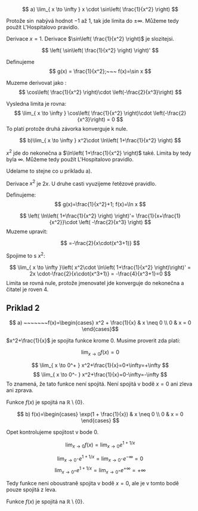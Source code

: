 
$$
a) \lim_{ x \to \infty } x \cdot \sin\left( \frac{1}{x^2} \right)
$$

Protože $\sin$ nabývá hodnot $-1$ až $1$, tak jde limita do $\pm \infty$. Můžeme tedy použít L'Hospitalovo pravidlo.

Derivace $x =1$. Derivace $\sin\left( \frac{1}{x^2} \right)$ je slozitejsi.

$$
\left( \sin\left( \frac{1}{x^2} \right)  \right)'    
$$

Definujeme 
$$
g(x) = \frac{1}{x^2};~~~ f(x)=\sin x
$$

Muzeme derivovat jako :
$$
\cos\left( \frac{1}{x^2} \right)\cdot \left(-\frac{2}{x^3}\right) 
$$

Vysledna limita je rovna:
$$
\lim_{ x \to \infty } \cos\left( \frac{1}{x^2} \right)\cdot \left(-\frac{2}{x^3}\right) = 0
$$
To platí protože druhá závorka konverguje k nule.

$$
b)\lim_{ x \to \infty } x^2\cdot \ln\left( 1+\frac{1}{x^2} \right)
$$

$x^2$ jde do nekonečna a $\ln\left( 1+\frac{1}{x^2} \right)$ také. Limita by tedy byla $\infty$. Můžeme tedy použít L'Hospitalovo pravidlo.


Udelame to stejne co u prikladu a). 
	
Derivace $x^2$ je $2x$. U druhe casti vyuzijeme řetězové pravidlo.

Definujeme:
$$
g(x)=\frac{1}{x^2}+1; f(x)=\ln x
$$

$$
\left( \ln\left( 1+\frac{1}{x^2} \right) \right)'= \frac{1}{x+\frac{1}{x^2}}\cdot \left( -\frac{2}{x^3}  \right) 
$$
Muzeme upravit:

$$
=-\frac{2}{x\cdot(x^3+1)}
$$

Spojime to s $x^2$:

$$
\lim_{ x \to \infty }\left( x^2\cdot \ln\left( 1+\frac{1}{x^2} \right)\right)' = 2x \cdot-\frac{2}{x\cdot(x^3+1)} = -\frac{4}{x^3+1}=0
$$
Limita se rovná nule, protože jmenovatel jde konverguje do nekonečna a čitatel je roven $4$.

## Priklad 2

$$
a) ~~~~~~~f(x)=\begin{cases} x^2 + \frac{1}{x} & x \neq 0 \\ 0 & x = 0 \end{cases}​
$$

$x^2+\frac{1}{x}$ je spojita funkce krome $0$. Musime proverit zda plati:

$$
\lim_{ x \to 0 } f(x)=0
$$

$$
\lim_{ x \to 0^+ } x^2+\frac{1}{x}=0+\infty=+\infty 
$$
$$
\lim_{ x \to 0^- } x^2+\frac{1}{x}=0-\infty=-\infty
$$
To znamená, že tato funkce není spojitá. Není spojitá v bodě $x=0$ ani zleva ani zprava.

Funkce $f(x)$ je spojitá na $\mathbb{R} \setminus \{0\}$.

$$
b) f(x)=\begin{cases} \exp(1 + \frac{1}{x}) & x \neq 0 \\ 0 & x = 0 \end{cases} ​
$$

Opet kontrolujeme spojitost v bode 0.

$$
\lim_{ x \to 0 } f(x)=\lim_{ x \to 0 } e^{1+1/x}
$$

$$
\lim_{ x \to 0^- } e^{1+1/x}= \lim_{ x \to 0^- } e^{-\infty}=0
$$
$$
\lim_{ x \to 0^+ } e^{1+1/x}=\lim_{ x \to 0^+ } e^{+\infty}=+\infty
$$

Tedy funkce neni oboustraně spojita v bodě $x=0$, ale je v tomto bodě pouze spojitá z leva.

Funkce $f(x)$ je spojitá na $\mathbb{R} \setminus \{0\}$.